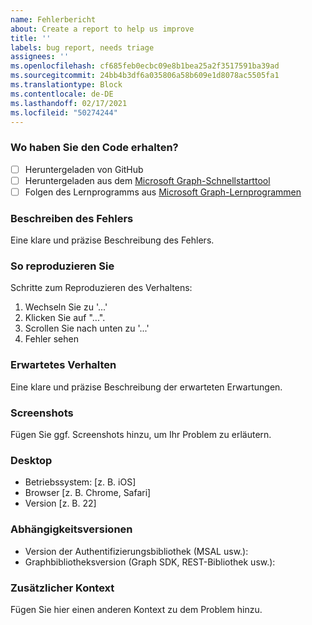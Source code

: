 ```yaml
---
name: Fehlerbericht
about: Create a report to help us improve
title: ''
labels: bug report, needs triage
assignees: ''
ms.openlocfilehash: cf685feb0ecbc09e8b1bea25a2f3517591ba39ad
ms.sourcegitcommit: 24bb4b3df6a035806a58b609e1d8078ac5505fa1
ms.translationtype: Block
ms.contentlocale: de-DE
ms.lasthandoff: 02/17/2021
ms.locfileid: "50274244"
---
```

### <a name="where-did-you-get-the-code"></a>Wo haben Sie den Code erhalten?

- [ ] Heruntergeladen von GitHub
- [ ] Heruntergeladen aus dem [Microsoft Graph-Schnellstarttool](https://developer.microsoft.com/graph/quick-start)
- [ ] Folgen des Lernprogramms aus [Microsoft Graph-Lernprogrammen](https://docs.microsoft.com/graph/tutorials)

### <a name="describe-the-bug"></a>Beschreiben des Fehlers

Eine klare und präzise Beschreibung des Fehlers.

### <a name="to-reproduce"></a>So reproduzieren Sie

Schritte zum Reproduzieren des Verhaltens:

1. Wechseln Sie zu '...'
1. Klicken Sie auf "...".
1. Scrollen Sie nach unten zu '...'
1. Fehler sehen

### <a name="expected-behavior"></a>Erwartetes Verhalten

Eine klare und präzise Beschreibung der erwarteten Erwartungen.

### <a name="screenshots"></a>Screenshots

Fügen Sie ggf. Screenshots hinzu, um Ihr Problem zu erläutern.

### <a name="desktop"></a>Desktop

- Betriebssystem: [z. B. iOS]
- Browser [z. B. Chrome, Safari]
- Version [z. B. 22]

### <a name="dependency-versions"></a>Abhängigkeitsversionen

- Version der Authentifizierungsbibliothek (MSAL usw.):
- Graphbibliotheksversion (Graph SDK, REST-Bibliothek usw.):

### <a name="additional-context"></a>Zusätzlicher Kontext

Fügen Sie hier einen anderen Kontext zu dem Problem hinzu.
